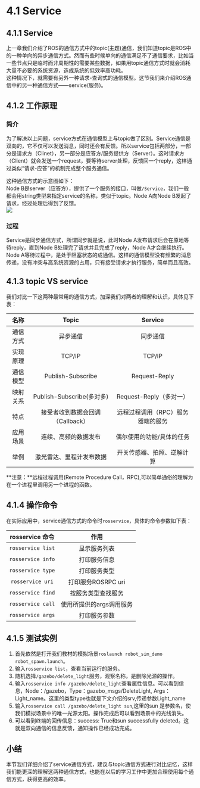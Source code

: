 # 4.1 Service

## 4.1.1 Service

上一章我们介绍了ROS的通信方式中的topic\(主题\)通信，我们知道topic是ROS中的一种单向的异步通信方式。然而有些时候单向的通信满足不了通信要求，比如当一些节点只是临时而非周期性的需要某些数据，如果用topic通信方式时就会消耗大量不必要的系统资源，造成系统的低效率高功耗。  
这种情况下，就需要有另外一种请求-查询式的通信模型。这节我们来介绍ROS通信中的另一种通信方式——service\(服务\)。

## 4.1.2 工作原理

### 简介

为了解决以上问题，service方式在通信模型上与topic做了区别。Service通信是双向的，它不仅可以发送消息，同时还会有反馈。所以service包括两部分，一部分是请求方（Clinet），另一部分是应答方/服务提供方（Server）。这时请求方（Client）就会发送一个request，要等待server处理，反馈回一个reply，这样通过类似“请求-应答”的机制完成整个服务通信。

这种通信方式的示意图如下：  
Node B是server（应答方），提供了一个服务的接口，叫做`/Service`，我们一般都会用string类型来指定service的名称，类似于topic。Node A向Node B发起了请求，经过处理后得到了反馈。  
![](../pics/service_structure.png)

### 过程

Service是同步通信方式，所谓同步就是说，此时Node A发布请求后会在原地等待reply，直到Node B处理完了请求并且完成了reply，Node A才会继续执行。Node A等待过程中，是处于阻塞状态的成通信。这样的通信模型没有频繁的消息传递，没有冲突与高系统资源的占用，只有接受请求才执行服务，简单而且高效。

## 4.1.3 topic VS service

我们对比一下这两种最常用的通信方式，加深我们对两者的理解和认识，具体见下表：

| 名称 | Topic | Service |
| :---: | :---: | :---: |
| 通信方式 | 异步通信 | 同步通信 |
| 实现原理 | TCP/IP | TCP/IP |
| 通信模型 | Publish-Subscribe | Request-Reply |
| 映射关系 | Publish-Subscribe\(多对多\) | Request-Reply（多对一） |
| 特点 | 接受者收到数据会回调（Callback） | 远程过程调用（RPC）服务器端的服务 |
| 应用场景 | 连续、高频的数据发布 | 偶尔使用的功能/具体的任务 |
| 举例 | 激光雷达、里程计发布数据 | 开关传感器、拍照、逆解计算 |

**注意：**远程过程调用\(Remote Procedure Call，RPC\),可以简单通俗的理解为在一个进程里调用另一个进程的函数。

## 4.1.4 操作命令

在实际应用中，service通信方式的命令时`rosservice`，具体的命令参数如下表：

| rosservice 命令 | 作用 |
| :---: | :---: |
| `rosservice list` | 显示服务列表 |
| `rosservice info` | 打印服务信息 |
| `rosservice type` | 打印服务类型 |
| `rosservice uri` | 打印服务ROSRPC uri |
| `rosservice find` | 按服务类型查找服务 |
| `rosservice call` | 使用所提供的args调用服务 |
| `rosservice args` | 打印服务参数 |

## 4.1.5 测试实例

1. 首先依然是打开我们教材的模拟场景`roslaunch robot_sim_demo robot_spawn.launch`。
2. 输入`rosservice list`，查看当前运行的服务。
3. 随机选择`/gazebo/delete_light`服务，观察名称，是删除光源的操作。
4. 输入`rosservice info /gazebo/delete_light`查看属性信息。可以看到信息，Node：/gazebo，Type：gazebo\_msgs/DeleteLight, Args：Light\_name。这里的类型type也就是下文介绍的srv,传递参数Light\_name
5. 输入`rosservice call /gazebo/delete_light sun`,这里的sun 是参数名，使我们模拟场景中的唯一光源太阳。操作完成后可以看到场景中的光线消失。
6. 可以看到终端的回传信息：success: True和sun successfully deleted。这就是双向通信的信息反馈，通知操作已经成功完成。

## 小结

本节我们详细介绍了service通信方式，建议与topic通信方式进行对比记忆，这样我们能更深的理解这两种通信方式，也能在以后的学习工作中更加合理使用每个通信方式，获得更高的效率。

